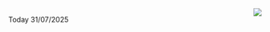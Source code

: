 <img align="right" src="https://media.giphy.com/media/M9gbBd9nbDrOTu1Mqx/giphy.gif">


Today 31/07/2025
